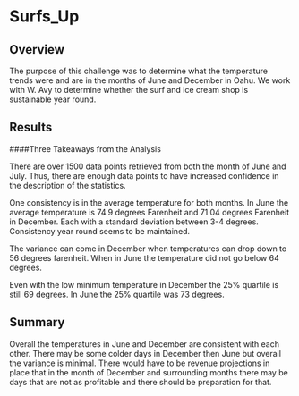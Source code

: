 # Surfs_Up

## Overview
The purpose of this challenge was to determine what the temperature trends were and are in the months of June and December in Oahu. We work with W. Avy to determine whether the surf and ice cream shop is sustainable year round.

## Results

####Three Takeaways from the Analysis

There are over 1500 data points retrieved from both the month of June and July. Thus, there are enough data points to have increased confidence in the description of the statistics.

One consistency is in the average temperature for both months. In June the average temperature is 74.9 degrees Farenheit and 71.04 degrees Farenheit in December. Each with a standard deviation between 3-4 degrees. Consistency year round seems to be maintained.

The variance can come in December when temperatures can drop down to 56 degrees farenheit. When in June the temperature did not go below 64 degrees.

Even with the low minimum temperature in December the 25% quartile is still 69 degrees. In June the 25% quartile was 73 degrees. 


## Summary

Overall the temperatures in June and December are consistent with each other. There may be some colder days in December then June but overall the variance is minimal. There would have to be revenue projections in place that in the month of December and surrounding months there may be days that are not as profitable and there should be preparation for that.

